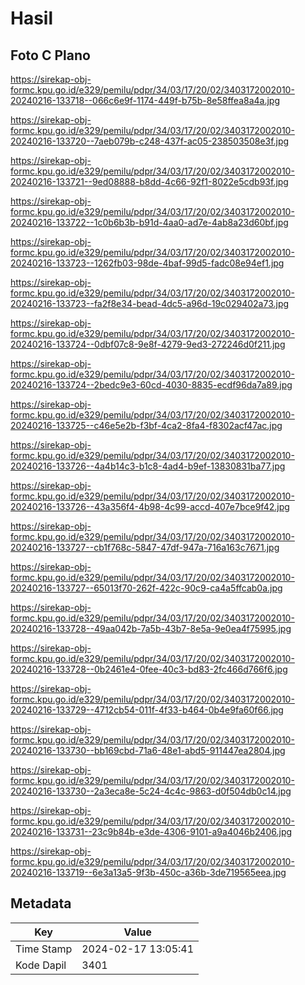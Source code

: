 # Hasil

## Foto C Plano

https://sirekap-obj-formc.kpu.go.id/e329/pemilu/pdpr/34/03/17/20/02/3403172002010-20240216-133718--066c6e9f-1174-449f-b75b-8e58ffea8a4a.jpg

https://sirekap-obj-formc.kpu.go.id/e329/pemilu/pdpr/34/03/17/20/02/3403172002010-20240216-133720--7aeb079b-c248-437f-ac05-238503508e3f.jpg

https://sirekap-obj-formc.kpu.go.id/e329/pemilu/pdpr/34/03/17/20/02/3403172002010-20240216-133721--9ed08888-b8dd-4c66-92f1-8022e5cdb93f.jpg

https://sirekap-obj-formc.kpu.go.id/e329/pemilu/pdpr/34/03/17/20/02/3403172002010-20240216-133722--1c0b6b3b-b91d-4aa0-ad7e-4ab8a23d60bf.jpg

https://sirekap-obj-formc.kpu.go.id/e329/pemilu/pdpr/34/03/17/20/02/3403172002010-20240216-133723--1262fb03-98de-4baf-99d5-fadc08e94ef1.jpg

https://sirekap-obj-formc.kpu.go.id/e329/pemilu/pdpr/34/03/17/20/02/3403172002010-20240216-133723--fa2f8e34-bead-4dc5-a96d-19c029402a73.jpg

https://sirekap-obj-formc.kpu.go.id/e329/pemilu/pdpr/34/03/17/20/02/3403172002010-20240216-133724--0dbf07c8-9e8f-4279-9ed3-272246d0f211.jpg

https://sirekap-obj-formc.kpu.go.id/e329/pemilu/pdpr/34/03/17/20/02/3403172002010-20240216-133724--2bedc9e3-60cd-4030-8835-ecdf96da7a89.jpg

https://sirekap-obj-formc.kpu.go.id/e329/pemilu/pdpr/34/03/17/20/02/3403172002010-20240216-133725--c46e5e2b-f3bf-4ca2-8fa4-f8302acf47ac.jpg

https://sirekap-obj-formc.kpu.go.id/e329/pemilu/pdpr/34/03/17/20/02/3403172002010-20240216-133726--4a4b14c3-b1c8-4ad4-b9ef-13830831ba77.jpg

https://sirekap-obj-formc.kpu.go.id/e329/pemilu/pdpr/34/03/17/20/02/3403172002010-20240216-133726--43a356f4-4b98-4c99-accd-407e7bce9f42.jpg

https://sirekap-obj-formc.kpu.go.id/e329/pemilu/pdpr/34/03/17/20/02/3403172002010-20240216-133727--cb1f768c-5847-47df-947a-716a163c7671.jpg

https://sirekap-obj-formc.kpu.go.id/e329/pemilu/pdpr/34/03/17/20/02/3403172002010-20240216-133727--65013f70-262f-422c-90c9-ca4a5ffcab0a.jpg

https://sirekap-obj-formc.kpu.go.id/e329/pemilu/pdpr/34/03/17/20/02/3403172002010-20240216-133728--49aa042b-7a5b-43b7-8e5a-9e0ea4f75995.jpg

https://sirekap-obj-formc.kpu.go.id/e329/pemilu/pdpr/34/03/17/20/02/3403172002010-20240216-133728--0b2461e4-0fee-40c3-bd83-2fc466d766f6.jpg

https://sirekap-obj-formc.kpu.go.id/e329/pemilu/pdpr/34/03/17/20/02/3403172002010-20240216-133729--4712cb54-011f-4f33-b464-0b4e9fa60f66.jpg

https://sirekap-obj-formc.kpu.go.id/e329/pemilu/pdpr/34/03/17/20/02/3403172002010-20240216-133730--bb169cbd-71a6-48e1-abd5-911447ea2804.jpg

https://sirekap-obj-formc.kpu.go.id/e329/pemilu/pdpr/34/03/17/20/02/3403172002010-20240216-133730--2a3eca8e-5c24-4c4c-9863-d0f504db0c14.jpg

https://sirekap-obj-formc.kpu.go.id/e329/pemilu/pdpr/34/03/17/20/02/3403172002010-20240216-133731--23c9b84b-e3de-4306-9101-a9a4046b2406.jpg

https://sirekap-obj-formc.kpu.go.id/e329/pemilu/pdpr/34/03/17/20/02/3403172002010-20240216-133719--6e3a13a5-9f3b-450c-a36b-3de719565eea.jpg


## Metadata

| Key        | Value               |
| ---------- | ------------------- |
| Time Stamp | 2024-02-17 13:05:41 |
| Kode Dapil | 3401                |



